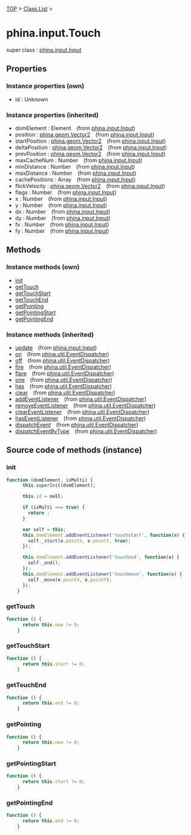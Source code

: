 [TOP](../../README.md) > [Class List](../class-list.md) >

# phina.input.Touch

super class : [phina.input.Input](phina.input.Input.md)

## Properties


### Instance properties (own)

* id : Unknown

### Instance properties (inherited)

* domElement : Element&ensp;&ensp;(from [phina.input.Input](phina.input.Input.md))
* position : [phina.geom.Vector2](phina.geom.Vector2.md)&ensp;&ensp;(from [phina.input.Input](phina.input.Input.md))
* startPosition : [phina.geom.Vector2](phina.geom.Vector2.md)&ensp;&ensp;(from [phina.input.Input](phina.input.Input.md))
* deltaPosition : [phina.geom.Vector2](phina.geom.Vector2.md)&ensp;&ensp;(from [phina.input.Input](phina.input.Input.md))
* prevPosition : [phina.geom.Vector2](phina.geom.Vector2.md)&ensp;&ensp;(from [phina.input.Input](phina.input.Input.md))
* maxCacheNum : Number&ensp;&ensp;(from [phina.input.Input](phina.input.Input.md))
* minDistance : Number&ensp;&ensp;(from [phina.input.Input](phina.input.Input.md))
* maxDistance : Number&ensp;&ensp;(from [phina.input.Input](phina.input.Input.md))
* cachePositions : Array&ensp;&ensp;(from [phina.input.Input](phina.input.Input.md))
* flickVelocity : [phina.geom.Vector2](phina.geom.Vector2.md)&ensp;&ensp;(from [phina.input.Input](phina.input.Input.md))
* flags : Number&ensp;&ensp;(from [phina.input.Input](phina.input.Input.md))
* x : Number&ensp;&ensp;(from [phina.input.Input](phina.input.Input.md))
* y : Number&ensp;&ensp;(from [phina.input.Input](phina.input.Input.md))
* dx : Number&ensp;&ensp;(from [phina.input.Input](phina.input.Input.md))
* dy : Number&ensp;&ensp;(from [phina.input.Input](phina.input.Input.md))
* fx : Number&ensp;&ensp;(from [phina.input.Input](phina.input.Input.md))
* fy : Number&ensp;&ensp;(from [phina.input.Input](phina.input.Input.md))

## Methods


### Instance methods (own)

* [init](#instance_init)
* [getTouch](#instance_getTouch)
* [getTouchStart](#instance_getTouchStart)
* [getTouchEnd](#instance_getTouchEnd)
* [getPointing](#instance_getPointing)
* [getPointingStart](#instance_getPointingStart)
* [getPointingEnd](#instance_getPointingEnd)

### Instance methods (inherited)

* [update](phina.input.Input.md#instance_update)&ensp;&ensp;(from [phina.input.Input](phina.input.Input.md))
* [on](phina.util.EventDispatcher.md#instance_on)&ensp;&ensp;(from [phina.util.EventDispatcher](phina.util.EventDispatcher.md))
* [off](phina.util.EventDispatcher.md#instance_off)&ensp;&ensp;(from [phina.util.EventDispatcher](phina.util.EventDispatcher.md))
* [fire](phina.util.EventDispatcher.md#instance_fire)&ensp;&ensp;(from [phina.util.EventDispatcher](phina.util.EventDispatcher.md))
* [flare](phina.util.EventDispatcher.md#instance_flare)&ensp;&ensp;(from [phina.util.EventDispatcher](phina.util.EventDispatcher.md))
* [one](phina.util.EventDispatcher.md#instance_one)&ensp;&ensp;(from [phina.util.EventDispatcher](phina.util.EventDispatcher.md))
* [has](phina.util.EventDispatcher.md#instance_has)&ensp;&ensp;(from [phina.util.EventDispatcher](phina.util.EventDispatcher.md))
* [clear](phina.util.EventDispatcher.md#instance_clear)&ensp;&ensp;(from [phina.util.EventDispatcher](phina.util.EventDispatcher.md))
* [addEventListener](phina.util.EventDispatcher.md#instance_addEventListener)&ensp;&ensp;(from [phina.util.EventDispatcher](phina.util.EventDispatcher.md))
* [removeEventListener](phina.util.EventDispatcher.md#instance_removeEventListener)&ensp;&ensp;(from [phina.util.EventDispatcher](phina.util.EventDispatcher.md))
* [clearEventListener](phina.util.EventDispatcher.md#instance_clearEventListener)&ensp;&ensp;(from [phina.util.EventDispatcher](phina.util.EventDispatcher.md))
* [hasEventListener](phina.util.EventDispatcher.md#instance_hasEventListener)&ensp;&ensp;(from [phina.util.EventDispatcher](phina.util.EventDispatcher.md))
* [dispatchEvent](phina.util.EventDispatcher.md#instance_dispatchEvent)&ensp;&ensp;(from [phina.util.EventDispatcher](phina.util.EventDispatcher.md))
* [dispatchEventByType](phina.util.EventDispatcher.md#instance_dispatchEventByType)&ensp;&ensp;(from [phina.util.EventDispatcher](phina.util.EventDispatcher.md))


## Source code of methods (instance)

### <a name="instance_init"></a>init
```javascript
function (domElement, isMulti) {
      this.superInit(domElement);

      this.id = null;

      if (isMulti === true) {
        return ;
      }

      var self = this;
      this.domElement.addEventListener('touchstart', function(e) {
        self._start(e.pointX, e.pointY, true);
      });

      this.domElement.addEventListener('touchend', function(e) {
        self._end();
      });
      this.domElement.addEventListener('touchmove', function(e) {
        self._move(e.pointX, e.pointY);
      });
    }
```

### <a name="instance_getTouch"></a>getTouch
```javascript
function () {
      return this.now != 0;
    }
```

### <a name="instance_getTouchStart"></a>getTouchStart
```javascript
function () {
      return this.start != 0;
    }
```

### <a name="instance_getTouchEnd"></a>getTouchEnd
```javascript
function () {
      return this.end != 0;
    }
```

### <a name="instance_getPointing"></a>getPointing
```javascript
function () {
      return this.now != 0;
    }
```

### <a name="instance_getPointingStart"></a>getPointingStart
```javascript
function () {
      return this.start != 0;
    }
```

### <a name="instance_getPointingEnd"></a>getPointingEnd
```javascript
function () {
      return this.end != 0;
    }
```


